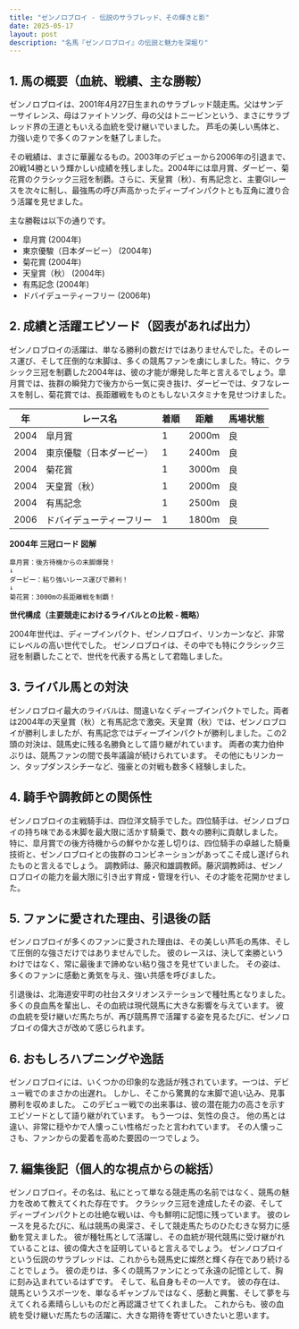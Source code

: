 ```yaml
---
title: "ゼンノロブロイ - 伝説のサラブレッド、その輝きと影"
date: 2025-05-17
layout: post
description: "名馬『ゼンノロブロイ』の伝説と魅力を深堀り"
---
```


## 1. 馬の概要（血統、戦績、主な勝鞍）

ゼンノロブロイは、2001年4月27日生まれのサラブレッド競走馬。父はサンデーサイレンス、母はファイトソング、母の父はトニービンという、まさにサラブレッド界の王道ともいえる血統を受け継いでいました。  芦毛の美しい馬体と、力強い走りで多くのファンを魅了しました。

その戦績は、まさに華麗なるもの。2003年のデビューから2006年の引退まで、20戦14勝という輝かしい成績を残しました。2004年には皐月賞、ダービー、菊花賞のクラシック三冠を制覇。さらに、天皇賞（秋）、有馬記念と、主要GIレースを次々に制し、最強馬の呼び声高かったディープインパクトとも互角に渡り合う活躍を見せました。

主な勝鞍は以下の通りです。

* 皐月賞 (2004年)
* 東京優駿（日本ダービー） (2004年)
* 菊花賞 (2004年)
* 天皇賞（秋） (2004年)
* 有馬記念 (2004年)
* ドバイデューティーフリー (2006年)


## 2. 成績と活躍エピソード（図表があれば出力）

ゼンノロブロイの活躍は、単なる勝利の数だけではありませんでした。そのレース運び、そして圧倒的な末脚は、多くの競馬ファンを虜にしました。特に、クラシック三冠を制覇した2004年は、彼の才能が爆発した年と言えるでしょう。皐月賞では、抜群の瞬発力で後方から一気に突き抜け、ダービーでは、タフなレースを制し、菊花賞では、長距離戦をものともしないスタミナを見せつけました。

| 年 | レース名             | 着順 | 距離 | 馬場状態 |
|---|----------------------|-----|-----|---------|
| 2004 | 皐月賞               | 1   | 2000m| 良       |
| 2004 | 東京優駿（日本ダービー） | 1   | 2400m| 良       |
| 2004 | 菊花賞               | 1   | 3000m| 良       |
| 2004 | 天皇賞（秋）         | 1   | 2000m| 良       |
| 2004 | 有馬記念             | 1   | 2500m| 良       |
| 2006 | ドバイデューティーフリー | 1   | 1800m| 良       |


**2004年 三冠ロード 図解**

```
皐月賞：後方待機からの末脚爆発！
↓
ダービー：粘り強いレース運びで勝利！
↓
菊花賞：3000mの長距離戦を制覇！
```

**世代構成（主要競走におけるライバルとの比較 - 概略）**

2004年世代は、ディープインパクト、ゼンノロブロイ、リンカーンなど、非常にレベルの高い世代でした。  ゼンノロブロイは、その中でも特にクラシック三冠を制覇したことで、世代を代表する馬として君臨しました。


## 3. ライバル馬との対決

ゼンノロブロイ最大のライバルは、間違いなくディープインパクトでした。両者は2004年の天皇賞（秋）と有馬記念で激突。天皇賞（秋）では、ゼンノロブロイが勝利しましたが、有馬記念ではディープインパクトが勝利しました。この2頭の対決は、競馬史に残る名勝負として語り継がれています。  両者の実力伯仲ぶりは、競馬ファンの間で長年議論が続けられています。  その他にもリンカーン、タップダンスシチーなど、強豪との対戦も数多く経験しました。


## 4. 騎手や調教師との関係性

ゼンノロブロイの主戦騎手は、四位洋文騎手でした。四位騎手は、ゼンノロブロイの持ち味である末脚を最大限に活かす騎乗で、数々の勝利に貢献しました。  特に、皐月賞での後方待機からの鮮やかな差し切りは、四位騎手の卓越した騎乗技術と、ゼンノロブロイとの抜群のコンビネーションがあってこそ成し遂げられたものと言えるでしょう。  調教師は、藤沢和雄調教師。藤沢調教師は、ゼンノロブロイの能力を最大限に引き出す育成・管理を行い、その才能を花開かせました。


## 5. ファンに愛された理由、引退後の話

ゼンノロブロイが多くのファンに愛された理由は、その美しい芦毛の馬体、そして圧倒的な強さだけではありませんでした。  彼のレースは、決して楽勝というわけではなく、常に最後まで諦めない粘り強さを見せていました。  その姿は、多くのファンに感動と勇気を与え、強い共感を呼びました。

引退後は、北海道安平町の社台スタリオンステーションで種牡馬となりました。  多くの良血馬を輩出し、その血統は現代競馬に大きな影響を与えています。  彼の血統を受け継いだ馬たちが、再び競馬界で活躍する姿を見るたびに、ゼンノロブロイの偉大さが改めて感じられます。


## 6. おもしろハプニングや逸話

ゼンノロブロイには、いくつかの印象的な逸話が残されています。一つは、デビュー戦でのまさかの出遅れ。  しかし、そこから驚異的な末脚で追い込み、見事勝利を収めました。  このデビュー戦での出来事は、彼の潜在能力の高さを示すエピソードとして語り継がれています。  もう一つは、気性の良さ。  他の馬とは違い、非常に穏やかで人懐っこい性格だったと言われています。  その人懐っこさも、ファンからの愛着を高めた要因の一つでしょう。


## 7. 編集後記（個人的な視点からの総括）

ゼンノロブロイ。その名は、私にとって単なる競走馬の名前ではなく、競馬の魅力を改めて教えてくれた存在です。  クラシック三冠を達成したその姿、そしてディープインパクトとの壮絶な戦いは、今も鮮明に記憶に残っています。  彼のレースを見るたびに、私は競馬の奥深さ、そして競走馬たちのひたむきな努力に感動を覚えました。  彼が種牡馬として活躍し、その血統が現代競馬に受け継がれていることは、彼の偉大さを証明していると言えるでしょう。  ゼンノロブロイという伝説のサラブレッドは、これからも競馬史に燦然と輝く存在であり続けることでしょう。  彼の走りは、多くの競馬ファンにとって永遠の記憶として、胸に刻み込まれているはずです。  そして、私自身もその一人です。  彼の存在は、競馬というスポーツを、単なるギャンブルではなく、感動と興奮、そして夢を与えてくれる素晴らしいものだと再認識させてくれました。  これからも、彼の血統を受け継いだ馬たちの活躍に、大きな期待を寄せていきたいと思います。
